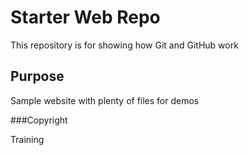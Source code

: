 # Starter Web Repo

This repository is for showing how Git and GitHub work

## Purpose

Sample website with plenty of files for demos

###Copyright

Training


